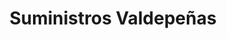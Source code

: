 ---
title: "Suministros Valdepeñas"
url: /valdepenas/suministros-valdepenas-avenida-de-gregorio-prieto/
shop: hágalo usted mismo
---